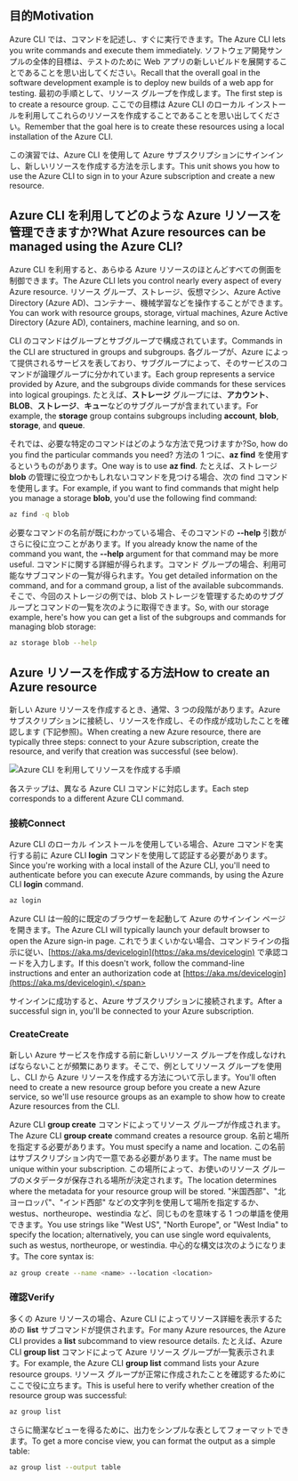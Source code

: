 ## <a name="motivation"></a><span data-ttu-id="cec52-101">目的</span><span class="sxs-lookup"><span data-stu-id="cec52-101">Motivation</span></span>
<span data-ttu-id="cec52-102">Azure CLI では、コマンドを記述し、すぐに実行できます。</span><span class="sxs-lookup"><span data-stu-id="cec52-102">The Azure CLI lets you write commands and execute them immediately.</span></span> <span data-ttu-id="cec52-103">ソフトウェア開発サンプルの全体的目標は、テストのために Web アプリの新しいビルドを展開することであることを思い出してください。</span><span class="sxs-lookup"><span data-stu-id="cec52-103">Recall that the overall goal in the software development example is to deploy new builds of a web app for testing.</span></span> <span data-ttu-id="cec52-104">最初の手順として、リソース グループを作成します。</span><span class="sxs-lookup"><span data-stu-id="cec52-104">The first step is to create a resource group.</span></span> <span data-ttu-id="cec52-105">ここでの目標は Azure CLI のローカル インストールを利用してこれらのリソースを作成することであることを思い出してください。</span><span class="sxs-lookup"><span data-stu-id="cec52-105">Remember that the goal here is to create these resources using a local installation of the Azure CLI.</span></span> 

<span data-ttu-id="cec52-106">この演習では、Azure CLI を使用して Azure サブスクリプションにサインインし、新しいリソースを作成する方法を示します。</span><span class="sxs-lookup"><span data-stu-id="cec52-106">This unit shows you how to use the Azure CLI to sign in to your Azure subscription and create a new resource.</span></span>

## <a name="what-azure-resources-can-be-managed-using-the-azure-cli"></a><span data-ttu-id="cec52-107">Azure CLI を利用してどのような Azure リソースを管理できますか?</span><span class="sxs-lookup"><span data-stu-id="cec52-107">What Azure resources can be managed using the Azure CLI?</span></span>
<span data-ttu-id="cec52-108">Azure CLI を利用すると、あらゆる Azure リソースのほとんどすべての側面を制御できます。</span><span class="sxs-lookup"><span data-stu-id="cec52-108">The Azure CLI lets you control nearly every aspect of every Azure resource.</span></span> <span data-ttu-id="cec52-109">リソース グループ、ストレージ、仮想マシン、Azure Active Directory (Azure AD)、コンテナー、機械学習などを操作することができます。</span><span class="sxs-lookup"><span data-stu-id="cec52-109">You can work with resource groups, storage, virtual machines, Azure Active Directory (Azure AD), containers, machine learning, and so on.</span></span>

<span data-ttu-id="cec52-110">CLI のコマンドはグループとサブグループで構成されています。</span><span class="sxs-lookup"><span data-stu-id="cec52-110">Commands in the CLI are structured in groups and subgroups.</span></span> <span data-ttu-id="cec52-111">各グループが、Azure によって提供されるサービスを表しており、サブグループによって、そのサービスのコマンドが論理グループに分かれています。</span><span class="sxs-lookup"><span data-stu-id="cec52-111">Each group represents a service provided by Azure, and the subgroups divide commands for these services into logical groupings.</span></span> <span data-ttu-id="cec52-112">たとえば、**ストレージ** グループには、**アカウント**、**BLOB**、**ストレージ**、**キュー**などのサブグループが含まれています。</span><span class="sxs-lookup"><span data-stu-id="cec52-112">For example, the **storage** group contains subgroups including **account**, **blob**, **storage**, and **queue**.</span></span>

<span data-ttu-id="cec52-113">それでは、必要な特定のコマンドはどのような方法で見つけますか?</span><span class="sxs-lookup"><span data-stu-id="cec52-113">So, how do you find the particular commands you need?</span></span> <span data-ttu-id="cec52-114">方法の 1 つに、**az find** を使用するというものがあります。</span><span class="sxs-lookup"><span data-stu-id="cec52-114">One way is to use **az find**.</span></span> <span data-ttu-id="cec52-115">たとえば、ストレージ **blob** の管理に役立つかもしれないコマンドを見つける場合、次の find コマンドを使用します。</span><span class="sxs-lookup"><span data-stu-id="cec52-115">For example, if you want to find commands that might help you manage a storage **blob**, you'd use the following find command:</span></span>

```bash
az find -q blob
```

<span data-ttu-id="cec52-116">必要なコマンドの名前が既にわかっている場合、そのコマンドの **--help** 引数がさらに役に立つことがあります。</span><span class="sxs-lookup"><span data-stu-id="cec52-116">If you already know the name of the command you want, the **--help** argument for that command may be more useful.</span></span> <span data-ttu-id="cec52-117">コマンドに関する詳細が得られます。コマンド グループの場合、利用可能なサブコマンドの一覧が得られます。</span><span class="sxs-lookup"><span data-stu-id="cec52-117">You get detailed information on the command, and for a command group, a list of the available subcommands.</span></span> <span data-ttu-id="cec52-118">そこで、今回のストレージの例では、blob ストレージを管理するためのサブグループとコマンドの一覧を次のように取得できます。</span><span class="sxs-lookup"><span data-stu-id="cec52-118">So, with our storage example, here's how you can get a list of the subgroups and commands for managing blob storage:</span></span>

```bash
az storage blob --help
```

## <a name="how-to-create-an-azure-resource"></a><span data-ttu-id="cec52-119">Azure リソースを作成する方法</span><span class="sxs-lookup"><span data-stu-id="cec52-119">How to create an Azure resource</span></span>
<span data-ttu-id="cec52-120">新しい Azure リソースを作成するとき、通常、3 つの段階があります。Azure サブスクリプションに接続し、リソースを作成し、その作成が成功したことを確認します (下記参照)。</span><span class="sxs-lookup"><span data-stu-id="cec52-120">When creating a new Azure resource, there are typically three steps: connect to your Azure subscription, create the resource, and verify that creation was successful (see below).</span></span>

![Azure CLI を利用してリソースを作成する手順](../media-drafts/4-create-resources-overview.png)

<span data-ttu-id="cec52-122">各ステップは、異なる Azure CLI コマンドに対応します。</span><span class="sxs-lookup"><span data-stu-id="cec52-122">Each step corresponds to a different Azure CLI command.</span></span>

### <a name="connect"></a><span data-ttu-id="cec52-123">接続</span><span class="sxs-lookup"><span data-stu-id="cec52-123">Connect</span></span>
<span data-ttu-id="cec52-124">Azure CLI のローカル インストールを使用している場合、Azure コマンドを実行する前に Azure CLI **login** コマンドを使用して認証する必要があります。</span><span class="sxs-lookup"><span data-stu-id="cec52-124">Since you're working with a local install of the Azure CLI, you'll need to authenticate before you can execute Azure commands, by using the Azure CLI **login** command.</span></span> 

```bash
az login
```

<span data-ttu-id="cec52-125">Azure CLI は一般的に既定のブラウザーを起動して Azure のサインイン ページを開きます。</span><span class="sxs-lookup"><span data-stu-id="cec52-125">The Azure CLI will typically launch your default browser to open the Azure sign-in page.</span></span> <span data-ttu-id="cec52-126">これでうまくいかない場合、コマンドラインの指示に従い、[https://aka.ms/devicelogin](https://aka.ms/devicelogin) で承認コードを入力します。</span><span class="sxs-lookup"><span data-stu-id="cec52-126">If this doesn't work, follow the command-line instructions and enter an authorization code at [https://aka.ms/devicelogin](https://aka.ms/devicelogin).</span></span>

<span data-ttu-id="cec52-127">サインインに成功すると、Azure サブスクリプションに接続されます。</span><span class="sxs-lookup"><span data-stu-id="cec52-127">After a successful sign in, you'll be connected to your Azure subscription.</span></span> 

### <a name="create"></a><span data-ttu-id="cec52-128">Create</span><span class="sxs-lookup"><span data-stu-id="cec52-128">Create</span></span>
<span data-ttu-id="cec52-129">新しい Azure サービスを作成する前に新しいリソース グループを作成しなければならないことが頻繁にあります。そこで、例としてリソース グループを使用し、CLI から Azure リソースを作成する方法について示します。</span><span class="sxs-lookup"><span data-stu-id="cec52-129">You'll often need to create a new resource group before you create a new Azure service, so we'll use resource groups as an example to show how to create Azure resources from the CLI.</span></span>

<span data-ttu-id="cec52-130">Azure CLI **group create** コマンドによってリソース グループが作成されます。</span><span class="sxs-lookup"><span data-stu-id="cec52-130">The Azure CLI **group create** command creates a resource group.</span></span> <span data-ttu-id="cec52-131">名前と場所を指定する必要があります。</span><span class="sxs-lookup"><span data-stu-id="cec52-131">You must specify a name and location.</span></span> <span data-ttu-id="cec52-132">この名前はサブスクリプション内で一意である必要があります。</span><span class="sxs-lookup"><span data-stu-id="cec52-132">The name must be unique within your subscription.</span></span> <span data-ttu-id="cec52-133">この場所によって、お使いのリソース グループのメタデータが保存される場所が決定されます。</span><span class="sxs-lookup"><span data-stu-id="cec52-133">The location determines where the metadata for your resource group will be stored.</span></span> <span data-ttu-id="cec52-134">"米国西部"、"北ヨーロッパ"、"インド西部" などの文字列を使用して場所を指定するか、westus、northeurope、westindia など、同じものを意味する 1 つの単語を使用できます。</span><span class="sxs-lookup"><span data-stu-id="cec52-134">You use strings like "West US", "North Europe", or "West India" to specify the location; alternatively, you can use single word equivalents, such as westus, northeurope, or westindia.</span></span> <span data-ttu-id="cec52-135">中心的な構文は次のようになります。</span><span class="sxs-lookup"><span data-stu-id="cec52-135">The core syntax is:</span></span>

```bash
az group create --name <name> --location <location>
```

### <a name="verify"></a><span data-ttu-id="cec52-136">確認</span><span class="sxs-lookup"><span data-stu-id="cec52-136">Verify</span></span>
<span data-ttu-id="cec52-137">多くの Azure リソースの場合、Azure CLI によってリソース詳細を表示するための **list** サブコマンドが提供されます。</span><span class="sxs-lookup"><span data-stu-id="cec52-137">For many Azure resources, the Azure CLI provides a **list** subcommand to view resource details.</span></span> <span data-ttu-id="cec52-138">たとえば、Azure CLI **group list** コマンドによって Azure リソース グループが一覧表示されます。</span><span class="sxs-lookup"><span data-stu-id="cec52-138">For example, the Azure CLI **group list** command lists your Azure resource groups.</span></span> <span data-ttu-id="cec52-139">リソース グループが正常に作成されたことを確認するためにここで役に立ちます。</span><span class="sxs-lookup"><span data-stu-id="cec52-139">This is useful here to verify whether creation of the resource group was successful:</span></span>

```bash
az group list
```

<span data-ttu-id="cec52-140">さらに簡潔なビューを得るために、出力をシンプルな表としてフォーマットできます。</span><span class="sxs-lookup"><span data-stu-id="cec52-140">To get a more concise view, you can format the output as a simple table:</span></span>

```bash
az group list --output table
```
